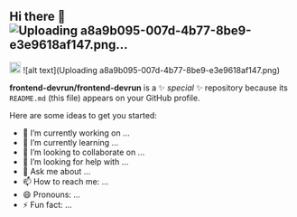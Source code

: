 ## Hi there 👋![Uploading a8a9b095-007d-4b77-8be9-e3e9618af147.png…]()

<img src="a8a9b095-007d-4b77-8be9-e3e9618af147.png" width="20" heigth="20" alt='hello'>
![alt text](Uploading a8a9b095-007d-4b77-8be9-e3e9618af147.png)

**frontend-devrun/frontend-devrun** is a ✨ _special_ ✨ repository because its `README.md` (this file) appears on your GitHub profile.

Here are some ideas to get you started:

- 🔭 I’m currently working on ...
- 🌱 I’m currently learning ...
- 👯 I’m looking to collaborate on ...
- 🤔 I’m looking for help with ...
- 💬 Ask me about ...
- 📫 How to reach me: ...
- 😄 Pronouns: ...
- ⚡ Fun fact: ...

